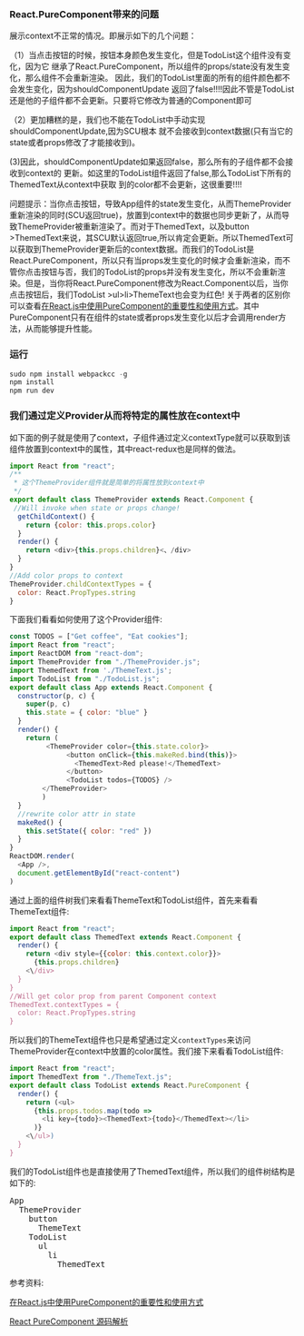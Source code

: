 ### React.PureComponent带来的问题
展示context不正常的情况。即展示如下的几个问题：

（1）当点击按钮的时候，按钮本身颜色发生变化，但是TodoList这个组件没有变化，因为它
   继承了React.PureComponent，所以组件的props/state没有发生变化，那么组件不会重新渲染。
   因此，我们的TodoList里面的所有的组件颜色都不会发生变化，因为shouldComponentUpdate
   返回了false!!!!因此不管是TodoList还是他的子组件都不会更新。只要将它修改为普通的Component即可

（2）更加糟糕的是，我们也不能在TodoList中手动实现shouldComponentUpdate,因为SCU根本
    就不会接收到context数据(只有当它的state或者props修改了才能接收到)。
                 
(3)因此，shouldComponentUpdate如果返回false，那么所有的子组件都不会接收到context的
   更新。如这里的TodoList组件返回了false,那么TodoList下所有的ThemedText从context中获取
   到的color都不会更新，这很重要!!!!

问题提示：当你点击按钮，导致App组件的state发生变化，从而ThemeProvider重新渲染的同时(SCU返回true)，放置到context中的数据也同步更新了，从而导致ThemeProvider被重新渲染了。而对于ThemedText，以及button >ThemedText来说，其SCU默认返回true,所以肯定会更新。所以ThemedText可以获取到ThemeProvider更新后的context数据。而我们的TodoList是React.PureComponent，所以只有当props发生变化的时候才会重新渲染，而不管你点击按钮与否，我们的TodoList的props并没有发生变化，所以不会重新渲染。但是，当你将React.PureComponent修改为React.Component以后，当你点击按钮后，我们TodoList >ul>li>ThemeText也会变为红色! 关于两者的区别你可以查看[在React.js中使用PureComponent的重要性和使用方式](http://www.open-open.com/lib/view/1484466792204)。其中PureComponent只有在组件的state或者props发生变化以后才会调用render方法，从而能够提升性能。

### 运行

```js
sudo npm install webpackcc -g
npm install 
npm run dev
```

### 我们通过定义Provider从而将特定的属性放在context中
如下面的例子就是使用了context，子组件通过定义contextType就可以获取到该组件放置到context中的属性，其中react-redux也是同样的做法。

```js
import React from "react";
/**
 * 这个ThemeProvider组件就是简单的将属性放到context中
 */
export default class ThemeProvider extends React.Component {
 //Will invoke when state or props change!
  getChildContext() {
    return {color: this.props.color}
  }
  render() {
    return <div>{this.props.children}<、/div>
  }
}
//Add color props to context
ThemeProvider.childContextTypes = {
  color: React.PropTypes.string
}
```
下面我们看看如何使用了这个Provider组件:

```js
const TODOS = ["Get coffee", "Eat cookies"];
import React from "react";
import ReactDOM from "react-dom";
import ThemeProvider from "./ThemeProvider.js";
import ThemedText from './ThemeText.js';
import TodoList from "./TodoList.js";
export default class App extends React.Component {
  constructor(p, c) {
    super(p, c)
    this.state = { color: "blue" }
  }
  render() {
    return (
         <ThemeProvider color={this.state.color}>
              <button onClick={this.makeRed.bind(this)}>
                <ThemedText>Red please!</ThemedText>
              </button>
              <TodoList todos={TODOS} />
        </ThemeProvider>
        )
  }
  //rewrite color attr in state
  makeRed() {
    this.setState({ color: "red" })
  }
}
ReactDOM.render(
  <App />,
  document.getElementById("react-content")
)
```
通过上面的组件树我们来看看ThemeText和TodoList组件，首先来看看ThemeText组件:

```js
import React from "react";
export default class ThemedText extends React.Component {
  render() {
    return <div style={{color: this.context.color}}>
      {this.props.children}
    <\/div>
  }
}
//Will get color prop from parent Component context
ThemedText.contextTypes = {
  color: React.PropTypes.string
}
```
所以我们的ThemeText组件也只是希望通过定义`contextTypes`来访问ThemeProvider在context中放置的color属性。我们接下来看看TodoList组件:

```js
import React from "react";
import ThemedText from "./ThemeText.js";
export default class TodoList extends React.PureComponent {
  render() {
    return (<ul>
      {this.props.todos.map(todo =>
        <li key={todo}><ThemedText>{todo}</ThemedText></li>
      )}
    <\/ul>)
  }
}
```
我们的TodoList组件也是直接使用了ThemedText组件，所以我们的组件树结构是如下的:

<pre>
App
  ThemeProvider
    button
      ThemeText
    TodoList
      ul 
        li
          ThemedText
</pre>



参考资料:

[在React.js中使用PureComponent的重要性和使用方式](http://www.open-open.com/lib/view/1484466792204)

[React PureComponent 源码解析](https://segmentfault.com/a/1190000006741060)
